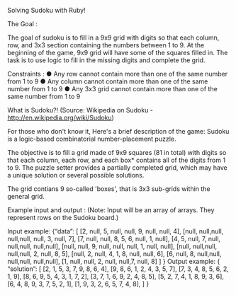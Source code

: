 Solving Sudoku with Ruby!

The Goal :

The goal of sudoku is to fill in a 9x9 grid with digits so that each column, row, and 3x3 section 
containing the numbers between 1 to 9. At the beginning of the game, 9x9 grid will have some of the squares filled in. The task is to use logic to fill in the
missing digits and complete the grid.

Constraints :
● Any row cannot contain more than one of the same number from 1 to 9
● Any column cannot contain more than one of the same number from 1 to 9
● Any 3x3 grid cannot contain more than one of the same number from 1 to 9

What is Sudoku?! (Source: Wikipedia on Sudoku - http://en.wikipedia.org/wiki/Sudoku)

For those who don't know it, Here's a brief description of the game:
Sudoku is a logic-based combinatorial number-placement puzzle.

The objective is to fill a grid made of 9x9 squares (81 in total) with digits
so that each column, each row, and each box* contains all of the digits from 1 to 9.
The puzzle setter provides a partially completed grid, which may have a unique solution or several possible solutions.

The grid contians 9 so-called 'boxes', that is 3x3 sub-grids within the general grid.

Example input and output :
(Note: Input will be an array of arrays. They represent rows on the Sudoku board.)

Input example:
{“data”:
[
[2, null, 5, null, null, 9, null, null, 4],
[null, null,null, null,null, null, 3, null, 7],
[7, null, null, 8, 5, 6, null, 1, null],
[4, 5, null, 7, null, null,null, null,null],
[null, null, 9, null, null, null, 1, null, null],
[null, null,null, null,null, 2, null, 8, 5],
[null, 2, null, 4, 1, 8, null, null, 6],
[6, null, 8, null,null, null,null, null,null],
[1, null, null, 2, null, null,7, null, 8]
]
}
Output example:
{ “solution”: [
[2, 1, 5, 3, 7, 9, 8, 6, 4],
[9, 8, 6, 1, 2, 4, 3, 5, 7],
[7, 3, 4, 8, 5, 6, 2, 1, 9],
[8, 6, 9, 5, 4, 3, 1, 7, 2],
[3, 7, 1, 6, 9, 2, 4, 8, 5],
[5, 2, 7, 4, 1, 8, 9, 3, 6],
[6, 4, 8, 9, 3, 7, 5, 2, 1],
[1, 9, 3, 2, 6, 5, 7, 4, 8],
]
}
